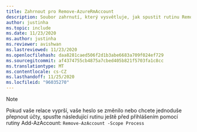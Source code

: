 ```yaml
---
title: Zahrnout pro Remove-AzureRmAccount
description: Soubor zahrnutí, který vysvětluje, jak spustit rutinu Remove-AzureRmAccount.
author: justinha
ms.topic: include
ms.date: 11/23/2020
ms.author: justinha
ms.reviewer: avishwan
ms.lastreviewed: 11/23/2020
ms.openlocfilehash: daa8281caed506f2d1b3abe6683a709f024ef729
ms.sourcegitcommit: af4374755cb4875a7cbed405b821f5703fa1c8cc
ms.translationtype: MT
ms.contentlocale: cs-CZ
ms.lasthandoff: 11/25/2020
ms.locfileid: "96035270"
---
```

>[!Note]
>Pokud vaše relace vyprší, vaše heslo se změnilo nebo chcete jednoduše přepnout účty, spusťte následující rutinu ještě před přihlášením pomocí rutiny Add-AzAccount: `Remove-AzAccount -Scope Process`
